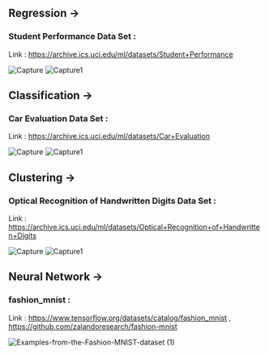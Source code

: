 
## Regression -> 

### Student Performance Data Set : 
Link : https://archive.ics.uci.edu/ml/datasets/Student+Performance

![Capture](https://user-images.githubusercontent.com/63875409/104810112-af64a480-5818-11eb-90b2-8ea6e47a9431.PNG)
![Capture1](https://user-images.githubusercontent.com/63875409/104810163-f18de600-5818-11eb-84bb-3dbbbe0f6a6c.PNG)


## Classification ->

### Car Evaluation Data Set :
Link : https://archive.ics.uci.edu/ml/datasets/Car+Evaluation

![Capture](https://user-images.githubusercontent.com/63875409/104810358-fef7a000-5819-11eb-9589-0e9e34f84c2e.PNG)
![Capture1](https://user-images.githubusercontent.com/63875409/104810361-028b2700-581a-11eb-868e-8f6f7a98529d.PNG)

## Clustering ->

### Optical Recognition of Handwritten Digits Data Set :
Link : https://archive.ics.uci.edu/ml/datasets/Optical+Recognition+of+Handwritten+Digits

![Capture](https://user-images.githubusercontent.com/63875409/104810477-cc01dc00-581a-11eb-87e4-8b5ec2607656.PNG)
![Capture1](https://user-images.githubusercontent.com/63875409/104810481-cf956300-581a-11eb-80d9-9f50fa06cc28.PNG)

## Neural Network ->
### fashion_mnist :
Link : https://www.tensorflow.org/datasets/catalog/fashion_mnist , https://github.com/zalandoresearch/fashion-mnist

![Examples-from-the-Fashion-MNIST-dataset (1)](https://user-images.githubusercontent.com/63875409/104810598-b50fb980-581b-11eb-92be-4d1c53774163.png)
